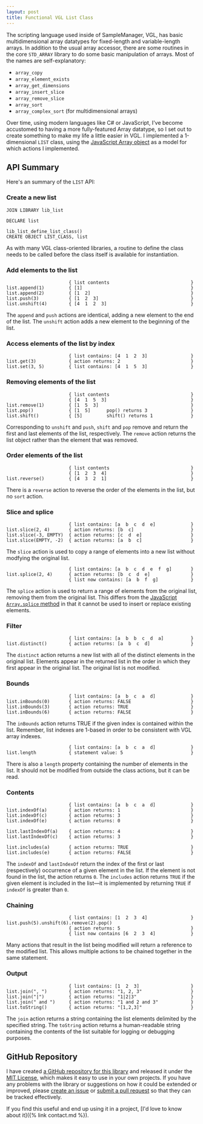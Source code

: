 ```yaml
---
layout: post
title: Functional VGL List Class
---
```


The scripting language used inside of SampleManager, VGL, has basic multidimensional array datatypes for fixed-length and variable-length arrays. In addition to the usual array accessor, there are some routines in the core `STD_ARRAY` library to do some basic manipulation of arrays. Most of the names are self-explanatory:

* `array_copy`
* `array_element_exists`
* `array_get_dimensions`
* `array_insert_slice`
* `array_remove_slice`
* `array_sort`
* `array_complex_sort` (for multidimensional arrays)

Over time, using modern languages like C# or JavaScript, I've become accustomed to having a more fully-featured Array datatype, so I set out to create something to make my life a little easier in VGL. I implemented a 1-dimensional `LIST` class, using the [JavaScript Array object](https://developer.mozilla.org/en-US/docs/Web/JavaScript/Reference/Global_Objects/Array) as a model for which actions I implemented.

## API Summary

Here's an summary of the `LIST` API:

### Create a new list

```vgl
JOIN LIBRARY lib_list

DECLARE list

lib_list_define_list_class()
CREATE OBJECT LIST_CLASS, list
```

As with many VGL class-oriented libraries, a routine to define the class needs to be called before the class itself is available for instantiation.

### Add elements to the list

```vgl
                       { list contents                              }
list.append(1)         { [1]                                        }
list.append(2)         { [1  2]                                     }
list.push(3)           { [1  2  3]                                  }
list.unshift(4)        { [4  1  2  3]                               }
```

The `append` and `push` actions are identical, adding a new element to the end of the list. The `unshift` action adds a new element to the beginning of the list.

### Access elements of the list by index

```vgl
                       { list contains: [4  1  2  3]                }
list.get(3)            { action returns: 2                          }
list.set(3, 5)         { list contains: [4  1  5  3]                }
```

### Removing elements of the list

```vgl
                       { list contents                              }
                       { [4  1  5  3]                               }
list.remove(1)         { [1  5  3]                                  }
list.pop()             { [1  5]      pop() returns 3                }
list.shift()           { [5]         shift() returns 1              }
```

Corresponding to `unshift` and `push`, `shift` and `pop` remove and return the first and last elements of the list, respectively. The `remove` action returns the list object rather than the element that was removed.

### Order elements of the list

```vgl
                       { list contents                              }
                       { [1  2  3  4]                               }
list.reverse()         { [4  3  2  1]                               }
```

There is a `reverse` action to reverse the order of the elements in the list, but no `sort` action.

### Slice and splice

```vgl
                       { list contains: [a  b  c  d  e]             }
list.slice(2, 4)       { action returns: [b  c]                     }
list.slice(-3, EMPTY)  { action returns: [c  d  e]                  }
list.slice(EMPTY, -2)  { action returns: [a  b  c]                  }
```

The `slice` action is used to copy a range of elements into a new list without modfying the original list.

```vgl
                       { list contains: [a  b  c  d  e  f  g]       }
list.splice(2, 4)      { action returns: [b  c  d  e]               }
                       { list now contains: [a  b  f  g]            }
```

The `splice` action is used to return a range of elements from the original list, removing them from the original list. This differs from the [JavaScript `Array.splice` method](https://developer.mozilla.org/en-US/docs/Web/JavaScript/Reference/Global_Objects/Array/splice) in that it cannot be used to insert or replace existing elements.

### Filter

```vgl
                       { list contains: [a  b  b  c  d  a]          }
list.distinct()        { action returns: [a  b  c  d]               }
```

The `distinct` action returns a new list with all of the distinct elements in the original list. Elements appear in the returned list in the order in which they first appear in the original list. The original list is not modified.

### Bounds

```vgl
                       { list contains: [a  b  c  a  d]             }
list.inBounds(0)       { action returns: FALSE                      }
list.inBounds(3)       { action returns: TRUE                       }
list.inBounds(6)       { action returns: FALSE                      }
```

The `inBounds` action returns TRUE if the given index is contained within the list. Remember, list indexes are 1-based in order to be consistent with VGL array indexes.

```vgl
                       { list contains: [a  b  c  a  d]             }
list.length            { statement value: 5                         }
```

There is also a `length` property containing the number of elements in the list. It should not be modified from outside the class actions, but it can be read.

### Contents

```vgl
                       { list contains: [a  b  c  a  d]             }
list.indexOf(a)        { action returns: 1                          }
list.indexOf(c)        { action returns: 3                          }
list.indexOf(e)        { action returns: 0                          }

list.lastIndexOf(a)    { action returns: 4                          }
list.lastIndexOf(c)    { action returns: 3                          }

list.includes(a)       { action returns: TRUE                       }
list.includes(e)       { action returns: FALSE                      }
```

The `indexOf` and `lastIndexOf` return the index of the first or last (respectively) occurrence of a given element in the list. If the element is not found in the list, the action returns `0`. The `includes` action returns `TRUE` if the given element is included in the list—it is implemented by returning `TRUE` if `indexOf` is greater than `0`.

### Chaining

```vgl
                       { list contains: [1  2  3  4]                }
list.push(5).unshift(6).remove(2).pop()
                       { action returns: 5                          }
                       { list now contains [6  2  3  4]             }
```

Many actions that result in the list being modified will return a reference to the modified list. This allows multiple actions to be chained together in the same statement.

### Output

```vgl
                       { list contains: [1  2  3]                   }
list.join(", ")        { action returns: "1, 2, 3"                  }
list.join("|")         { action returns: "1|2|3"                    }
list.join(" and ")     { action returns: "1 and 2 and 3"            }
list.toString()        { action returns: "[1,2,3]"                  }
```

The `join` action returns a string containing the list elements delimited by the specified string. The `toString` action returns a human-readable string containing the contents of the list suitable for logging or debugging purposes.

## GitHub Repository

I have created [a GitHub repository for this library](https://github.com/icooper/vgl-lib_list) and released it under the [MIT License](https://choosealicense.com/licenses/mit/), which makes it easy to use in your own projects. If you have any problems with the library or suggestions on how it could be extended or improved, please [create an issue](https://github.com/icooper/vgl-lib_list/issues) or [submit a pull request](https://github.com/icooper/vgl-lib_list/pulls) so that they can be tracked effectively.

If you find this useful and end up using it in a project, [I'd love to know about it]({% link contact.md %}).
